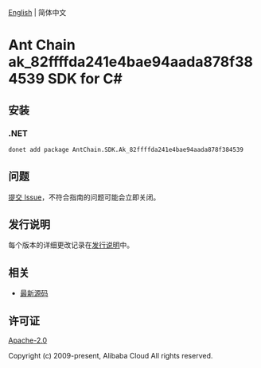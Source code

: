 [English](README.md) | 简体中文

# Ant Chain ak_82ffffda241e4bae94aada878f384539 SDK for C#

## 安装

### .NET

```bash
donet add package AntChain.SDK.Ak_82ffffda241e4bae94aada878f384539
```

## 问题

[提交 Issue](https://github.com/alipay/antchain-openapi-prod-sdk/issues/new)，不符合指南的问题可能会立即关闭。

## 发行说明

每个版本的详细更改记录在[发行说明](./ChangeLog.txt)中。

## 相关

* [最新源码](https://github.com/antchain-openapi-prod-sdk)

## 许可证

[Apache-2.0](http://www.apache.org/licenses/LICENSE-2.0)

Copyright (c) 2009-present, Alibaba Cloud All rights reserved.
